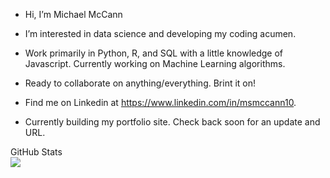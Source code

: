 - Hi, I’m Michael McCann
- I’m interested in data science and developing my coding acumen.
- Work primarily in Python, R, and SQL with a little knowledge of Javascript. Currently working on Machine Learning algorithms.
- Ready to collaborate on anything/everything. Brint it on!

- Find me on Linkedin at https://www.linkedin.com/in/msmccann10.
- Currently building my portfolio site. Check back soon for an update and URL.


GitHub Stats<br>
<img src="https://github-readme-streak-stats.herokuapp.com/?user=msmccann10&theme=react"/>
<!---
msmccann10/msmccann10 is a ✨ special ✨ repository because its `README.md` (this file) appears on your GitHub profile.
You can click the Preview link to take a look at your changes.
--->
